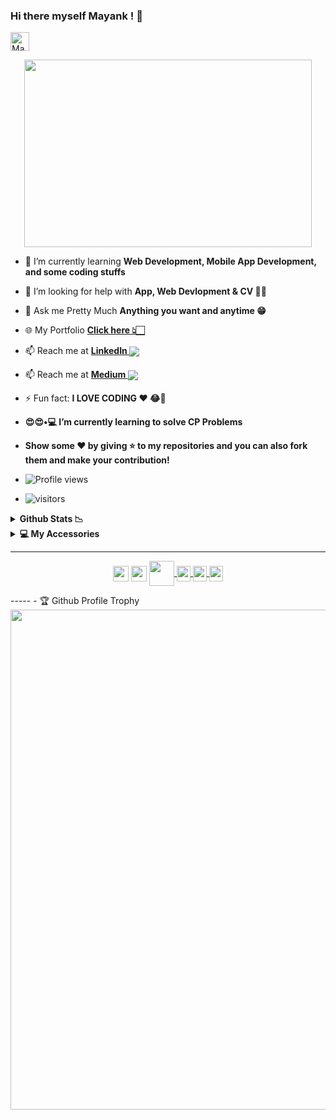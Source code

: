 ### Hi there myself Mayank ! 🙏 <a href="https://dev.to/mayankpathak10299">
  <img src="https://d2fltix0v2e0sb.cloudfront.net/dev-badge.svg" alt="Mayank10299's DEV Profile" height="30" width="30">
</a>

<p align="center">
  <img width="460" height="300" src="https://media.giphy.com/media/8PyTvI5EOu9LbAm8uS/giphy.gif">
</p>

- 🌱 I’m currently learning **Web Development, Mobile App Development, and some coding stuffs**
- 🤔 I’m looking for help with **App, Web Devlopment & CV 🤨🧐**
- 💬 Ask me Pretty Much **Anything you want and  anytime 😁**
- 🌐 My Portfolio **<a href ="https://mayankpathak.netlify.app/">Click here 👆🏻</a>**
- 📫 Reach me at **<a href = "https://www.linkedin.com/in/mayank-pathak-81b1aa19a/">LinkedIn <img align="center" src="https://img.icons8.com/fluent/25/000000/linkedin.png"/></a>**

- 📫 Reach me at **<a href = "https://medium.com/@pathakmayank/">Medium <img align="center" src="https://camo.githubusercontent.com/31d6675b184c9498deb26f588a9ce1cdec24679250cac97aeed5dbf30bab4bf1/68747470733a2f2f63646e342e69636f6e66696e6465722e636f6d2f646174612f69636f6e732f736f6369616c2d6d656469612d323231302f32342f4d656469756d2d32302e706e67" data-canonical-src="https://cdn4.iconfinder.com/data/icons/social-media-2210/24/Medium-20.png" style="max-width:100%;"/></a>**
- ⚡ Fun fact: **I LOVE CODING ❤ 😂🔫**
- **😍😍•💻 I’m currently learning to solve CP Problems**
- **Show some ❤️ by giving ⭐ to my repositories and you can also fork them and make your contribution!**
- ![Profile views](https://gpvc.arturio.dev/mayankpathak10299)
- ![visitors](https://visitor-badge.glitch.me/badge?page_id=mayankpathak10299.mayankpathak10299)
<details>
  <summary><b> Github Stats 📉</b></summary>
  <a href="https://github.com/mayankpathak10299/mayankpathak10299">
  <img align="center" src="https://github-readme-stats.vercel.app/api/top-langs/?username=mayankpathak10299&show_icons=true&theme=default" />
</a>
<a href="https://github.com/mayankpathak10299">
  <img align="center" src="https://github-readme-stats.vercel.app/api?username=mayankpathak10299&show_icons=true&line_height=40&count_private=true&theme=default" />
</a>
</a>
</details>
<details>	
  <br/>
  <summary><b>💻 My Accessories </b></summary>
  	<ul>
      <li><b>OS:</b> Windows 10  <img src="https://img.icons8.com/color/24/000000/windows-10.png"/> </li>
	    <li><b>Laptop: </b> Predator Triton 300 (i5-9th Gen, GTX 1650) <img src="https://img.icons8.com/plumpy/24/000000/predator.png"/> </li>
  	  <li><b>Browser: </b> Google Chrome <img src="https://img.icons8.com/doodle/24/000000/chrome.png"/></li>
	    <li><b>Code Editor:</b>
		   •<b> VSCode </b> <img src="https://img.icons8.com/color/24/000000/visual-studio-code-2019.png"/> • <b> IntelliJ IDEA </b> <img src="https://img.icons8.com/color/24/000000/intellij-idea.png"/>
		</li>
	 <br/>
	</ul>	
</details>

-----

<p align="center">
<a href="https://twitter.com/MayankP17560107" target="blank"><img align="center" src="https://cdn.jsdelivr.net/npm/simple-icons@3.0.1/icons/twitter.svg" height="25" width="25" /></a>
<a href="https://www.linkedin.com/in/mayank-pathak-81b1aa19a//" target="blank"><img align="center" src="https://cdn.jsdelivr.net/npm/simple-icons@3.0.1/icons/linkedin.svg"  height="25" width="25" /></a>
  <a href="https://discord.gg/KuPv8F" target="blank"><img align="center" src="https://cdn4.iconfinder.com/data/icons/vector-brand-logos/40/Discord-512.png"  height="40" width="40" />
 </a>
<a href="https://medium.com/@pathakmayank3">
<img align="center" alt="mayankpathak10299 medium" width="22px" src="https://cdn.jsdelivr.net/npm/simple-icons@v3/icons/medium.svg"  height="25" width="25" />
</a>
<a href="https://www.hackerrank.com/mayank_pathak201">
<img align="center" alt="mayankpathak10299 medium" width="22px" src="https://cdn.jsdelivr.net/npm/simple-icons@v3/icons/hackerrank.svg"  height="25" width="25" />
</a>
<a href="https://github.com/mayankpathak10299">
<img align="center" alt="mayankpathak10299 medium" width="22px" src="https://cdn.jsdelivr.net/npm/simple-icons@v3/icons/github.svg"  height="25" width="25" />
</a>
</p>
-----
- 🏆 Github Profile Trophy
<a href="https://github.com/ryo-ma/github-profile-trophy">
  <img width=800 src="https://github-profile-trophy.vercel.app/?username=mayankpathak10299&column=7&theme=gruvbox&no-frame=true&no-bg=true&theme=flat"/>
</a>
